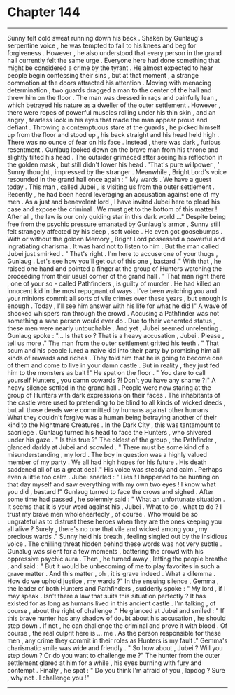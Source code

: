 
# Chapter 144


---

Sunny felt cold sweat running down his back . Shaken by Gunlaug's serpentine voice , he was tempted to fall to his knees and beg for forgiveness . However , he also understood that every person in the grand hall currently felt the same urge .
Everyone here had done something that might be considered a crime by the tyrant .
He almost expected to hear people begin confessing their sins , but at that moment , a strange commotion at the doors attracted his attention .
Moving with menacing determination , two guards dragged a man to the center of the hall and threw him on the floor . The man was dressed in rags and painfully lean , which betrayed his nature as a dweller of the outer settlement .
However , there were ropes of powerful muscles rolling under his thin skin , and an angry , fearless look in his eyes that made the man appear proud and defiant . Throwing a contemptuous stare at the guards , he picked himself up from the floor and stood up , his back straight and his head held high . There was no ounce of fear on his face . Instead , there was dark , furious resentment .
Gunlaug looked down on the brave man from his throne and slightly tilted his head . The outsider grimaced after seeing his reflection in the golden mask , but still didn't lower his head .
'That's pure willpower , ' Sunny thought , impressed by the stranger .
Meanwhile , Bright Lord's voice resounded in the grand hall once again :
" My wards . We have a guest today . This man , called Jubei , is visiting us from the outer settlement . Recently , he had been heard leveraging an accusation against one of my men . As a just and benevolent lord , I have invited Jubei here to plead his case and expose the criminal . We must get to the bottom of this matter ! After all , the law is our only guiding star in this dark world …"
Despite being free from the psychic pressure emanated by Gunlaug's armor , Sunny still felt strangely affected by his deep , soft voice . He even got goosebumps . With or without the golden Memory , Bright Lord possessed a powerful and ingratiating charisma . It was hard not to listen to him .
But the man called Jubei just smirked .
" That's right . I'm here to accuse one of your thugs , Gunlaug . Let's see how you'll get out of this one , bastard ."
With that , he raised one hand and pointed a finger at the group of Hunters watching the proceeding from their usual corner of the grand hall .
" That man right there , one of your so - called Pathfinders , is guilty of murder . He had killed an innocent kid in the most repugnant of ways . I've been watching you and your minions commit all sorts of vile crimes over these years , but enough is enough . Today , I'll see him answer with his life for what he did !"
A wave of shocked whispers ran through the crowd . Accusing a Pathfinder was not something a sane person would ever do . Due to their venerated status , these men were nearly untouchable . And yet , Jubei seemed unrelenting .
Gunlaug spoke :
"... Is that so ? That is a heavy accusation , Jubei . Please , tell us more ."
The man from the outer settlement gritted his teeth .
" That scum and his people lured a naive kid into their party by promising him all kinds of rewards and riches . They told him that he is going to become one of them and come to live in your damn castle . But in reality , they just fed him to the monsters as bait !"
He spat on the floor .
" You dare to call yourself Hunters , you damn cowards ?! Don't you have any shame ?!"
A heavy silence settled in the grand hall . People were now staring at the group of Hunters with dark expressions on their faces . The inhabitants of the castle were used to pretending to be blind to all kinds of wicked deeds , but all those deeds were committed by humans against other humans .
What they couldn't forgive was a human being betraying another of their kind to the Nightmare Creatures . In the Dark City , this was tantamount to sacrilege .
Gunlaug turned his head to face the Hunters , who shivered under his gaze .
" Is this true ?"
The oldest of the group , the Pathfinder , glanced darkly at Jubei and scowled .
" There must be some kind of a misunderstanding , my lord . The boy in question was a highly valued member of my party . We all had high hopes for his future . His death saddened all of us a great deal ."
His voice was steady and calm . Perhaps even a little too calm .
Jubei snarled :
" Lies ! I happened to be hunting on that day myself and saw everything with my own two eyes ! I know what you did , bastard !"
Gunlaug turned to face the crows and sighed . After some time had passed , he solemnly said :
" What an unfortunate situation . It seems that it is your word against his , Jubei . What to do , what to do ? I trust my brave men wholeheartedly , of course . Who would be so ungrateful as to distrust these heroes when they are the ones keeping you all alive ? Surely , there's no one that vile and wicked among you , my precious wards ."
Sunny held his breath , feeling singled out by the insidious voice . The chilling threat hidden behind these words was not very subtle .
Gunalug was silent for a few moments , battering the crowd with his oppressive psychic aura . Then , he turned away , letting the people breathe , and said :
" But it would be unbecoming of me to play favorites in such a grave matter . And this matter , oh , it is grave indeed . What a dilemma . How do we uphold justice , my wards ?"
In the ensuing silence , Gemma , the leader of both Hunters and Pathfinders , suddenly spoke :
" My lord , if I may speak . Isn't there a law that suits this situation perfectly ? It has existed for as long as humans lived in this ancient castle . I'm talking , of course , about the right of challenge ."
He glanced at Jubei and smiled :
" If this brave hunter has any shadow of doubt about his accusation , he should step down . If not , he can challenge the criminal and prove it with blood . Of course , the real culprit here is … me . As the person responsible for these men , any crime they commit in their roles as Hunters is my fault ."
Gemma's charismatic smile was wide and friendly .
" So how about , Jubei ? Will you step down ? Or do you want to challenge me ?"
The hunter from the outer settlement glared at him for a while , his eyes burning with fury and contempt . Finally , he spat :
" Do you think I'm afraid of you , lapdog ? Sure , why not . I challenge you !"

---

